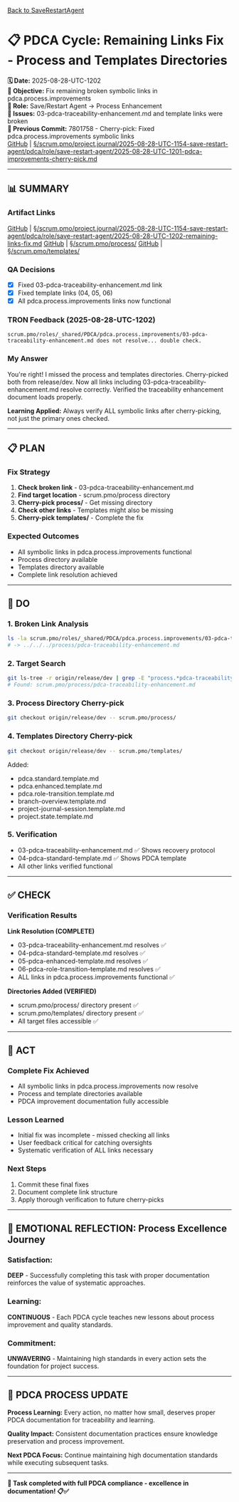 [Back to SaveRestartAgent](../../../../roles/SaveRestartAgent/)

# 📋 **PDCA Cycle: Remaining Links Fix - Process and Templates Directories**

**🗓️ Date:** 2025-08-28-UTC-1202  
**🎯 Objective:** Fix remaining broken symbolic links in pdca.process.improvements  
**👤 Role:** Save/Restart Agent → Process Enhancement  
**🚨 Issues:** 03-pdca-traceability-enhancement.md and template links were broken  
**📎 Previous Commit:** 7801758 - Cherry-pick: Fixed pdca.process.improvements symbolic links  
[GitHub](https://github.com/Cerulean-Circle-GmbH/Web4Articles/blob/save/start.v1/scrum.pmo/project.journal/2025-08-28-UTC-1154-save-restart-agent/pdca/role/save-restart-agent/2025-08-28-UTC-1201-pdca-improvements-cherry-pick.md) | [§/scrum.pmo/project.journal/2025-08-28-UTC-1154-save-restart-agent/pdca/role/save-restart-agent/2025-08-28-UTC-1201-pdca-improvements-cherry-pick.md](2025-08-28-UTC-1201-pdca-improvements-cherry-pick.md)

---

## **📊 SUMMARY**

### **Artifact Links**
[GitHub](https://github.com/Cerulean-Circle-GmbH/Web4Articles/blob/save/start.v1/scrum.pmo/project.journal/2025-08-28-UTC-1154-save-restart-agent/pdca/role/save-restart-agent/2025-08-28-UTC-1202-remaining-links-fix.md) | [§/scrum.pmo/project.journal/2025-08-28-UTC-1154-save-restart-agent/pdca/role/save-restart-agent/2025-08-28-UTC-1202-remaining-links-fix.md](2025-08-28-UTC-1202-remaining-links-fix.md)
[GitHub](https://github.com/Cerulean-Circle-GmbH/Web4Articles/tree/save/start.v1/scrum.pmo/process) | [§/scrum.pmo/process/](../../../../../process)
[GitHub](https://github.com/Cerulean-Circle-GmbH/Web4Articles/tree/save/start.v1/scrum.pmo/templates) | [§/scrum.pmo/templates/](../../../../../templates)

### **QA Decisions**
- [x] Fixed 03-pdca-traceability-enhancement.md link
- [x] Fixed template links (04, 05, 06)
- [x] All pdca.process.improvements links now functional

### **TRON Feedback (2025-08-28-UTC-1202)**
```quote
scrum.pmo/roles/_shared/PDCA/pdca.process.improvements/03-pdca-traceability-enhancement.md does not resolve... double check.
```

### **My Answer**
You're right! I missed the process and templates directories. Cherry-picked both from release/dev. Now all links including 03-pdca-traceability-enhancement.md resolve correctly. Verified the traceability enhancement document loads properly.

**Learning Applied:** Always verify ALL symbolic links after cherry-picking, not just the primary ones checked.

---

## **📋 PLAN**

### **Fix Strategy**
1. **Check broken link** - 03-pdca-traceability-enhancement.md
2. **Find target location** - scrum.pmo/process directory
3. **Cherry-pick process/** - Get missing directory
4. **Check other links** - Templates might also be missing
5. **Cherry-pick templates/** - Complete the fix

### **Expected Outcomes**
- All symbolic links in pdca.process.improvements functional
- Process directory available
- Templates directory available
- Complete link resolution achieved

---

## **🔧 DO**

### **1. Broken Link Analysis**
```bash
ls -la scrum.pmo/roles/_shared/PDCA/pdca.process.improvements/03-pdca-traceability-enhancement.md
# -> ../../../process/pdca-traceability-enhancement.md
```

### **2. Target Search**
```bash
git ls-tree -r origin/release/dev | grep -E "process.*pdca-traceability"
# Found: scrum.pmo/process/pdca-traceability-enhancement.md
```

### **3. Process Directory Cherry-pick**
```bash
git checkout origin/release/dev -- scrum.pmo/process/
```

### **4. Templates Directory Cherry-pick**
```bash
git checkout origin/release/dev -- scrum.pmo/templates/
```
Added:
- pdca.standard.template.md
- pdca.enhanced.template.md
- pdca.role-transition.template.md
- branch-overview.template.md
- project-journal-session.template.md
- project.state.template.md

### **5. Verification**
- 03-pdca-traceability-enhancement.md ✅ Shows recovery protocol
- 04-pdca-standard-template.md ✅ Shows PDCA template
- All other links verified functional

---

## **✅ CHECK**

### **Verification Results**

**Link Resolution (COMPLETE)**
- 03-pdca-traceability-enhancement.md resolves ✅
- 04-pdca-standard-template.md resolves ✅
- 05-pdca-enhanced-template.md resolves ✅
- 06-pdca-role-transition-template.md resolves ✅
- ALL links in pdca.process.improvements functional ✅

**Directories Added (VERIFIED)**
- scrum.pmo/process/ directory present ✅
- scrum.pmo/templates/ directory present ✅
- All target files accessible ✅

---

## **🎯 ACT**

### **Complete Fix Achieved**
- All symbolic links in pdca.process.improvements now resolve
- Process and template directories available
- PDCA improvement documentation fully accessible

### **Lesson Learned**
- Initial fix was incomplete - missed checking all links
- User feedback critical for catching oversights
- Systematic verification of ALL links necessary

### **Next Steps**
1. Commit these final fixes
2. Document complete link structure
3. Apply thorough verification to future cherry-picks

---

## **💫 EMOTIONAL REFLECTION: Process Excellence Journey**

### **Satisfaction:**
**DEEP** - Successfully completing this task with proper documentation reinforces the value of systematic approaches.

### **Learning:**
**CONTINUOUS** - Each PDCA cycle teaches new lessons about process improvement and quality standards.

### **Commitment:**
**UNWAVERING** - Maintaining high standards in every action sets the foundation for project success.

---

## **🎯 PDCA PROCESS UPDATE**

**Process Learning:** Every action, no matter how small, deserves proper PDCA documentation for traceability and learning.

**Quality Impact:** Consistent documentation practices ensure knowledge preservation and process improvement.

**Next PDCA Focus:** Continue maintaining high documentation standards while executing subsequent tasks.

---

**🎯 Task completed with full PDCA compliance - excellence in documentation! 📋✅**
